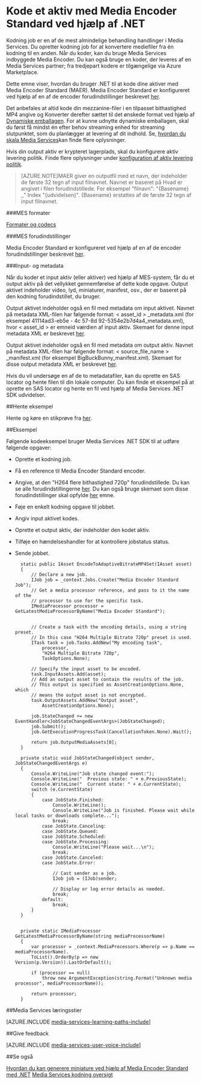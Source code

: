 <properties 
    pageTitle="Kode et aktiv med Media Encoder Standard ved hjælp af .NET | Microsoft Azure" 
    description="Dette emne viser, hvordan du bruger .NET til at kode en aktiv ved hjælp af Media Encoder Strandard." 
    services="media-services" 
    documentationCenter="" 
    authors="juliako" 
    manager="erikre" 
    editor=""/>

<tags 
    ms.service="media-services" 
    ms.workload="media" 
    ms.tgt_pltfrm="na" 
    ms.devlang="na" 
    ms.topic="article" 
    ms.date="09/19/2016"
    ms.author="juliako;anilmur"/>


# <a name="encode-an-asset-with-media-encoder-standard-using-net"></a>Kode et aktiv med Media Encoder Standard ved hjælp af .NET

Kodning job er en af de mest almindelige behandling handlinger i Media Services. Du opretter kodning job for at konvertere mediefiler fra én kodning til en anden. Når du koder, kan du bruge Media Services indbyggede Media Encoder. Du kan også bruge en koder, der leveres af en Media Services partner; fra tredjepart kodere er tilgængelige via Azure Marketplace. 

Dette emne viser, hvordan du bruger .NET til at kode dine aktiver med Media Encoder Standard (MAER). Media Encoder Standard er konfigureret ved hjælp af en af de encoder forudindstillinger beskrevet [her](http://go.microsoft.com/fwlink/?linkid=618336&clcid=0x409).

Det anbefales at altid kode din mezzanine-filer i en tilpasset bithastighed MP4 angive og Konverter derefter sættet til det ønskede format ved hjælp af [Dynamiske emballagen](media-services-dynamic-packaging-overview.md). For at kunne udnytte dynamiske emballagen, skal du først få mindst én efter behov streaming enhed for streaming slutpunktet, som du planlægger at levering af dit indhold. Se, [hvordan du skala Media Services](media-services-portal-manage-streaming-endpoints.md)kan finde flere oplysninger.

Hvis din output aktiv er krypteret lagerplads, skal du konfigurere aktiv levering politik. Finde flere oplysninger under [konfiguration af aktiv levering politik](media-services-dotnet-configure-asset-delivery-policy.md).

>[AZURE.NOTE]MAER giver en outputfil med et navn, der indeholder de første 32 tegn af input filnavnet. Navnet er baseret på Hvad er angivet i filen forudindstillede. For eksempel "filnavn": "{Basename} _" Index "{udvidelsen}". {Basename} erstattes af de første 32 tegn af input filnavnet.

###<a name="mes-formats"></a>MES formater

[Formater og codecs](media-services-media-encoder-standard-formats.md)

###<a name="mes-presets"></a>MES forudindstillinger

Media Encoder Standard er konfigureret ved hjælp af en af de encoder forudindstillinger beskrevet [her](http://go.microsoft.com/fwlink/?linkid=618336&clcid=0x409).

###<a name="input-and-output-metadata"></a>Input- og metadata

Når du koder et input aktiv (eller aktiver) ved hjælp af MES-system, får du et output aktiv på det vellykket gennemførelse af dette kode opgave. Output aktivet indeholder video, lyd, miniaturer, manifest, osv., der er baseret på den kodning forudindstillet, du bruger.

Output aktivet indeholder også en fil med metadata om input aktivet. Navnet på metadata XML-filen har følgende format: < asset_id > _metadata.xml (for eksempel 41114ad3-eb5e - 4c 57-8d 92-5354e2b7d4a4_metadata.xml), hvor < asset_id > er emneid værdien af input aktiv. Skemaet for denne input metadata XML er beskrevet [her](http://msdn.microsoft.com/library/azure/dn783120.aspx).

Output aktivet indeholder også en fil med metadata om output aktiv. Navnet på metadata XML-filen har følgende format: < source_file_name > _manifest.xml (for eksempel BigBuckBunny_manifest.xml). Skemaet for disse output metadata XML er beskrevet [her](http://msdn.microsoft.com/library/azure/dn783217.aspx).

Hvis du vil undersøge en af de to metadatafiler, kan du oprette en SAS locator og hente filen til din lokale computer. Du kan finde et eksempel på at oprette en SAS locator og hente en fil ved hjælp af Media Services .NET SDK udvidelser.

##<a name="download-sample"></a>Hente eksempel

Hente og køre en stikprøve fra [her](https://azure.microsoft.com/documentation/samples/media-services-dotnet-on-demand-encoding-with-media-encoder-standard/).

##<a name="example"></a>Eksempel

Følgende kodeeksempel bruger Media Services .NET SDK til at udføre følgende opgaver:

- Oprette et kodning job.
- Få en reference til Media Encoder Standard encoder.
- Angive, at den "H264 flere bithastighed 720p" forudindstillede. Du kan se alle forudindstillingerne [her](http://go.microsoft.com/fwlink/?linkid=618336&clcid=0x409). Du kan også bruge skemaet som disse forudindstillinger skal opfylde [her](https://msdn.microsoft.com/library/mt269962.aspx) emne.
- Føje en enkelt kodning opgave til jobbet. 
- Angiv input aktivet kodes.
- Oprette et output aktiv, der indeholder den kodet aktiv.
- Tilføje en hændelseshandler for at kontrollere jobstatus status.
- Sende jobbet.
        
        static public IAsset EncodeToAdaptiveBitrateMP4Set(IAsset asset)
        {
            // Declare a new job.
            IJob job = _context.Jobs.Create("Media Encoder Standard Job");
            // Get a media processor reference, and pass to it the name of the 
            // processor to use for the specific task.
            IMediaProcessor processor = GetLatestMediaProcessorByName("Media Encoder Standard");
        

            // Create a task with the encoding details, using a string preset.
            // In this case "H264 Multiple Bitrate 720p" preset is used.
            ITask task = job.Tasks.AddNew("My encoding task",
                processor,
                "H264 Multiple Bitrate 720p",
                TaskOptions.None);
        
            // Specify the input asset to be encoded.
            task.InputAssets.Add(asset);
            // Add an output asset to contain the results of the job. 
            // This output is specified as AssetCreationOptions.None, which 
            // means the output asset is not encrypted. 
            task.OutputAssets.AddNew("Output asset",
                AssetCreationOptions.None);
        
            job.StateChanged += new EventHandler<JobStateChangedEventArgs>(JobStateChanged);
            job.Submit();
            job.GetExecutionProgressTask(CancellationToken.None).Wait();
        
            return job.OutputMediaAssets[0];
        }
        
        private static void JobStateChanged(object sender, JobStateChangedEventArgs e)
        {
            Console.WriteLine("Job state changed event:");
            Console.WriteLine("  Previous state: " + e.PreviousState);
            Console.WriteLine("  Current state: " + e.CurrentState);
            switch (e.CurrentState)
            {
                case JobState.Finished:
                    Console.WriteLine();
                    Console.WriteLine("Job is finished. Please wait while local tasks or downloads complete...");
                    break;
                case JobState.Canceling:
                case JobState.Queued:
                case JobState.Scheduled:
                case JobState.Processing:
                    Console.WriteLine("Please wait...\n");
                    break;
                case JobState.Canceled:
                case JobState.Error:
        
                    // Cast sender as a job.
                    IJob job = (IJob)sender;
        
                    // Display or log error details as needed.
                    break;
                default:
                    break;
            }
        }
        
        
        private static IMediaProcessor GetLatestMediaProcessorByName(string mediaProcessorName)
        {
            var processor = _context.MediaProcessors.Where(p => p.Name == mediaProcessorName).
            ToList().OrderBy(p => new Version(p.Version)).LastOrDefault();
        
            if (processor == null)
                throw new ArgumentException(string.Format("Unknown media processor", mediaProcessorName));
        
            return processor;
        }


##<a name="media-services-learning-paths"></a>Media Services læringsstier

[AZURE.INCLUDE [media-services-learning-paths-include](../../includes/media-services-learning-paths-include.md)]

##<a name="provide-feedback"></a>Give feedback

[AZURE.INCLUDE [media-services-user-voice-include](../../includes/media-services-user-voice-include.md)]

##<a name="see-also"></a>Se også 

[Hvordan du kan generere miniature ved hjælp af Media Encoder Standard med .NET](media-services-dotnet-generate-thumbnail-with-mes.md)
[Media Services kodning oversigt](media-services-encode-asset.md)
